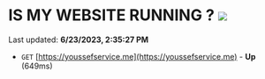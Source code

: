 # IS MY WEBSITE RUNNING ? [![](https://img.shields.io/static/v1?label=Sponsor&message=%E2%9D%A4&logo=GitHub&color=%23fe8e86)](https://github.com/sponsors/<username>)

Last updated: **6/23/2023, 2:35:27 PM**

- `GET` [https://youssefservice.me](https://youssefservice.me) - **Up** (649ms)
